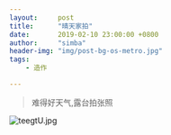 ```yaml
---
layout:     post
title:      "晴天家拍"
date:       2019-02-10 23:00:00 +0800
author:     "simba"
header-img: "img/post-bg-os-metro.jpg"
tags:
    - 造作

---
```


>难得好天气,露台拍张照

![teegtU.jpg](https://s1.ax1x.com/2020/05/28/teegtU.jpg)